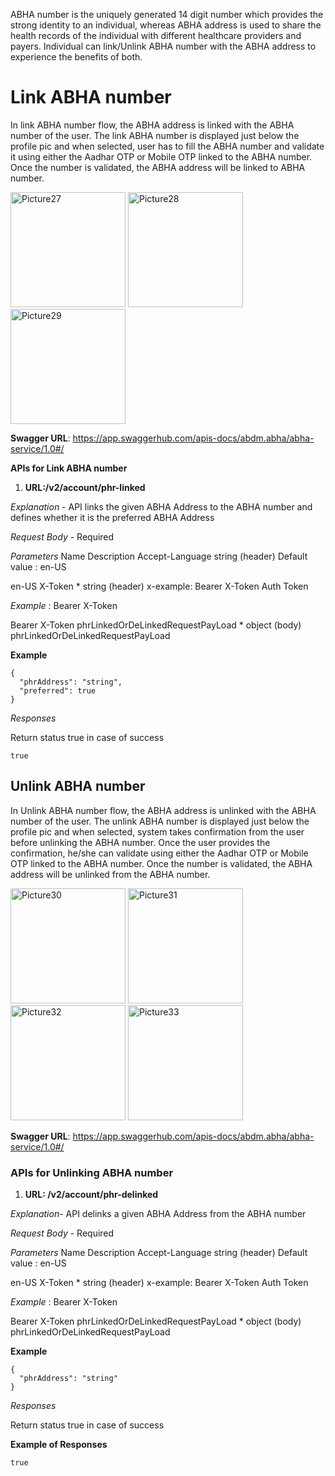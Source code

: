 ABHA number is the uniquely generated 14 digit number which provides the strong identity to an individual, whereas ABHA address is used to share the health records of the individual with different healthcare providers and payers. Individual can link/Unlink ABHA number with the ABHA address to experience the benefits of both.  

# Link ABHA number

In link ABHA number flow, the ABHA address is linked with the ABHA number of the user. The link ABHA number is displayed just below the profile pic and when selected, user has to fill the ABHA number and validate it using either the Aadhar OTP or Mobile OTP linked to the ABHA number. Once the number is validated, the ABHA address will be linked to ABHA number.

<img width="184" alt="Picture27" src="https://user-images.githubusercontent.com/105836429/170210796-56073fd9-e7f7-4f2f-bf49-8315f29faa52.png">  <img width="184" alt="Picture28" src="https://user-images.githubusercontent.com/105836429/170210808-75a23352-83e3-4d77-bd45-ca07042e2f2a.png">  <img width="184" alt="Picture29" src="https://user-images.githubusercontent.com/105836429/170210812-9a578649-f0ec-4926-91e4-fb768314b381.png">

**Swagger URL**: https://app.swaggerhub.com/apis-docs/abdm.abha/abha-service/1.0#/ 

**APIs for Link ABHA number**

1. **URL:/v2/account/phr-linked**

*Explanation* - API links the given ABHA Address to the ABHA number and defines whether it is the preferred ABHA Address

*Request Body* - Required

*Parameters*
Name	Description
Accept-Language
string
(header)
Default value : en-US

en-US
X-Token *
string
(header)
x-example: Bearer X-Token
Auth Token

*Example* : Bearer X-Token

Bearer X-Token
phrLinkedOrDeLinkedRequestPayLoad *
object
(body)
phrLinkedOrDeLinkedRequestPayLoad

**Example**
```
{
  "phrAddress": "string",
  "preferred": true
}
```
*Responses*
	
Return status true in case of success
```
true
```

## Unlink ABHA number

In Unlink ABHA number flow, the ABHA address is unlinked with the ABHA number of the user. The unlink ABHA number is displayed just below the profile pic and when selected, system takes confirmation from the user before unlinking the ABHA number. Once the user provides the confirmation, he/she can validate using either the Aadhar OTP or Mobile OTP linked to the ABHA number. Once the number is validated, the ABHA address will be unlinked from the ABHA number.

<img width="184" alt="Picture30" src="https://user-images.githubusercontent.com/105836429/170220286-d202020a-fa20-45f0-a316-94c4ffdccc52.png">  <img width="184" alt="Picture31" src="https://user-images.githubusercontent.com/105836429/170220299-8290c94f-fd72-44c0-819a-94664c3f6bcf.jpg">  <img width="184" alt="Picture32" src="https://user-images.githubusercontent.com/105836429/170220303-794dc332-d9d5-449c-8a5d-606e412f8d6c.jpg">  <img width="184" alt="Picture33" src="https://user-images.githubusercontent.com/105836429/170220305-e086739a-df78-4bd6-a37d-c0618ae8b820.jpg">

**Swagger URL**: https://app.swaggerhub.com/apis-docs/abdm.abha/abha-service/1.0#/ 

### APIs for Unlinking ABHA number

1. **URL: /v2/account/phr-delinked**

*Explanation*- API delinks a given ABHA Address from the ABHA number

*Request Body* - Required

*Parameters*
Name	Description
Accept-Language
string
(header)
Default value : en-US

en-US
X-Token *
string
(header)
x-example: Bearer X-Token
Auth Token

*Example* : Bearer X-Token

Bearer X-Token
phrLinkedOrDeLinkedRequestPayLoad *
object
(body)
phrLinkedOrDeLinkedRequestPayLoad

**Example**
```
{
  "phrAddress": "string"
}
```

*Responses*
	
Return status true in case of success

**Example of Responses**
```
true
```
